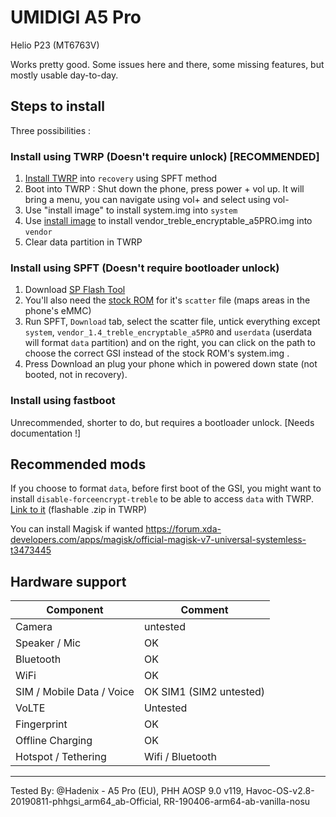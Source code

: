 # UMIDIGI A5 Pro
Helio P23 (MT6763V)

Works pretty good. Some issues here and there, some missing features, but mostly usable day-to-day.

## Steps to install
Three possibilities :

### Install using TWRP (Doesn't require unlock) [RECOMMENDED]
1. [Install TWRP](https://sourceforge.net/projects/umidigi-mt6763-dev/files/TWRP/) into ``recovery`` using SPFT method
2. Boot into TWRP : Shut down the phone, press power + vol up. It will bring a menu, you can navigate using vol+ and select using vol-
3. Use "install image" to install system.img into ``system``
4. Use [install image](https://androidfilehost.com/?fid=6006931924117944358) to install vendor_treble_encryptable_a5PRO.img into ``vendor``
5. Clear data partition in TWRP

### Install using SPFT (Doesn't require bootloader unlock)
1. Download [SP Flash Tool](https://spflashtool.com/)
2. You'll also need the [stock ROM](https://community.umidigi.com/forum.php?mod=forumdisplay&fid=221) for it's ``scatter`` file (maps areas in the phone's eMMC)
3. Run SPFT, ``Download`` tab, select the scatter file, untick everything except ``system``, ``vendor_1.4_treble_encryptable_a5PRO`` and ``userdata`` (userdata will format ``data`` partition) and on the right, you can click on the path to choose the correct GSI instead of the stock ROM's system.img .
4. Press Download an plug your phone which in powered down state (not booted, not in recovery).

### Install using fastboot
Unrecommended, shorter to do, but requires a bootloader unlock.
[Needs documentation !]

## Recommended mods
If you choose to format ``data``, before first boot of the GSI, you might want to install ``disable-forceencrypt-treble`` to be able to access ``data`` with TWRP. [Link to it](https://androidfilehost.com/?fid=6006931924117935374) (flashable .zip in TWRP)

You can install Magisk if wanted https://forum.xda-developers.com/apps/magisk/official-magisk-v7-universal-systemless-t3473445

## Hardware support

| Component                 |      Comment                                              |
|---------------------------|-----------------------------------------------------------|
| Camera                    | untested              |
| Speaker / Mic             | OK                                                        |
| Bluetooth                 | OK     |
| WiFi                      | OK                                                        |
| SIM / Mobile Data / Voice | OK SIM1 (SIM2 untested)                                                   |
| VoLTE                     | Untested                                                  |
| Fingerprint               | OK                                                        |
| Offline Charging          | OK                                                        |
| Hotspot / Tethering       | Wifi / Bluetooth|
---

Tested By: @Hadenix - A5 Pro (EU), PHH AOSP 9.0 v119, Havoc-OS-v2.8-20190811-phhgsi_arm64_ab-Official, RR-190406-arm64-ab-vanilla-nosu